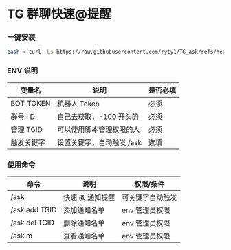 # TG 群聊快速@提醒

### 一键安装

```bash
bash <(curl -Ls https://raw.githubusercontent.com/ryty1/TG_ask/refs/heads/main/install.sh)
```
### ENV 说明

| 变量名        | 说明                              | 是否必填 |
|---------------|---------------------------------|---------|
| BOT_TOKEN     | 机器人 Token                      | 必须    |
| 群号 I D       | 自己去获取，-100 开头的           | 必须    |
| 管理 TGID     | 可以使用脚本管理权限的人       | 必须    |
| 触发关键字    | 设置关键字，自动触发 /ask         | 选填    |

### 使用命令

| 命令                 | 说明                       | 权限/条件           |
|----------------------|----------------------------|------------------|
| /ask                 | 快速 @ 通知提醒             | 可关键字自动触发   |
| /ask add TGID      | 添加通知名单               | env 管理员权限     |
| /ask del TGID      | 删除通知名单               | env 管理员权限     |
| /ask m               | 查看通知名单               | env 管理员权限     |
